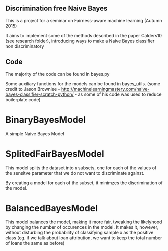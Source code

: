 ## Discrimination free Naive Bayes

This is a project for a seminar on Fairness-aware machine learning (Autumn 2015)

It aims to implement some of the methods described in the paper Calders10 (see research folder),
introducing ways to make a Naive Bayes classifier non discriminatory

## Code

The majority of the code can be found in bayes.py

Some auxiliary functions for the models can be found in bayes_utils. (some
  credit to  Jason Brownlee -
   http://machinelearningmastery.com/naive-bayes-classifier-scratch-python/ -
   as some of his code was used to reduce boilerplate code)

# BinaryBayesModel

A simple Naive Bayes Model

# SplitedFairBayesModel

This model splits the dataset into ```n``` subsets, one for each of the values
of the sensitve parameter that we do not want to discriminate against.

By creating a model for each of the subset, it minimzes the discrimination
of the model.

# BalancedBayesModel

This model balances the model, making it more fair, tweaking the likelyhood by
changing the number of occurences in the model. It makes it, however, without
disturbing the probability of classifying sample x as the positive class (eg.
  if we talk about loan attribution, we want to keep the total number of
  loans the same as before)

